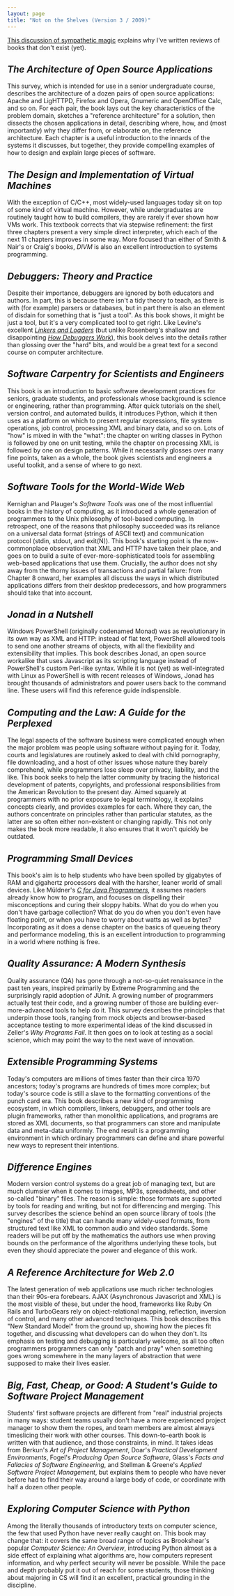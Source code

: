 ```yaml
---
layout: page
title: "Not on the Shelves (Version 3 / 2009)"
---
```


[This discussion of sympathetic magic](../)
explains why I've written reviews of books that don't exist (yet).

<h2><em>The Architecture of Open Source Applications</em></h2>

This survey, which is intended for use in a senior undergraduate
course, describes the architecture of a dozen pairs of open source
applications: Apache and LigHTTPD, Firefox and Opera, Gnumeric and
OpenOffice Calc, and so on.  For each pair, the book lays out the key
characteristics of the problem domain, sketches a "reference
architecture" for a solution, then dissects the chosen applications in
detail, describing where, how, and (most importantly) why they differ
from, or elaborate on, the reference architecture.  Each chapter is a
useful introduction to the innards of the systems it discusses, but
together, they provide compelling examples of how to design and
explain large pieces of software.

<h2><em>The Design and Implementation of Virtual Machines</em></h2>

With the exception of C/C++, most widely-used languages today sit
on top of some kind of virtual machine.  However, while undergraduates
are routinely taught how to build compilers, they are rarely if ever
shown how VMs work.  This textbook corrects that via stepwise
refinement: the first three chapters present a very simple direct
interpreter, which each of the next 11 chapters improves in some
way. More focused than either of Smith &amp; Nair's or Craig's books,
<em>DIVM</em> is also an excellent introduction to systems
programming.

<h2><em>Debuggers: Theory and Practice</em></h2>

Despite their importance, debuggers are ignored by both educators
and authors. In part, this is because there isn't a tidy theory to
teach, as there is with (for example) parsers or databases, but in
part there is also an element of disdain for something that is "just a
tool". As this book shows, it might be just a tool, but it's a very
complicated tool to get right.  Like Levine's excellent
<a href="http://www.amazon.com/Linkers-Kaufmann-Software-Engineering-Programming/dp/1558604960/"><em>Linkers and Loaders</em></a>
(but unlike Rosenberg's shallow and disappointing
<a href="http://www.amazon.com/How-Debuggers-Work-Algorithms-Architecture/dp/0471149667/"><em>How Debuggers Work</em></a>),
this book delves into the details rather
than glossing over the "hard" bits, and would be a great text for a
second course on computer architecture.

<h2><em>Software Carpentry for Scientists and Engineers</em></h2>

This book is an introduction to basic software development
practices for seniors, graduate students, and professionals whose
background is science or engineering, rather than programming.  After
quick tutorials on the shell, version control, and automated builds,
it introduces Python, which it then uses as a platform on which to
present regular expressions, file system operations, job control,
processing XML and binary data, and so on.  Lots of "how" is mixed in
with the "what": the chapter on writing classes in Python is followed
by one on unit testing, while the chapter on processing XML is
followed by one on design patterns.  While it necessarily glosses over
many fine points, taken as a whole, the book gives scientists and
engineers a useful toolkit, and a sense of where to go next.

<h2><em>Software Tools for the World-Wide Web</em></h2>

Kernighan and Plauger's <em>Software Tools</em> was one of the most
influential books in the history of computing, as it introduced a
whole generation of programmers to the Unix philosophy of tool-based
computing.  In retrospect, one of the reasons that philosophy
succeeded was its reliance on a universal data format (strings of
ASCII text) and communication protocol (stdin, stdout, and exit(N)).
This book's starting point is the now-commonplace observation that XML
and HTTP have taken their place, and goes on to build a suite of
ever-more-sophisticated tools for assembling web-based applications
that use them.  Crucially, the author does not shy away from the
thorny issues of transactions and partial failure: from Chapter 8
onward, her examples all discuss the ways in which distributed
applications differs from their desktop predecessors, and how
programmers should take that into account.

<h2><em>Jonad in a Nutshell</em></h2>

Windows PowerShell (originally codenamed Monad) was as
revolutionary in its own way as XML and HTTP: instead of flat text,
PowerShell allowed tools to send one another streams of objects, with
all the flexibility and extensibility that implies.  This book
describes Jonad, an open source workalike that uses Javascript as its
scripting language instead of PowerShell's custom Perl-like syntax.
While it is not (yet) as well-integrated with Linux as PowerShell is
with recent releases of Windows, Jonad has brought thousands of
administrators and power users back to the command line.  These users
will find this reference guide indispensible.

<h2><em>Computing and the Law: A Guide for the Perplexed</em></h2>

The legal aspects of the software business were complicated enough
when the major problem was people using software without paying for
it.  Today, courts and legislatures are routinely asked to deal with
child pornography, file downloading, and a host of other issues whose
nature they barely comprehend, while programmers lose sleep over
privacy, liability, and the like.  This book seeks to help the latter
community by tracing the historical development of patents,
copyrights, and professional responsibilities from the American
Revolution to the present day.  Aimed squarely at programmers with no
prior exposure to legal terminology, it explains concepts clearly, and
provides examples for each. Where they can, the authors concentrate on
principles rather than particular statutes, as the latter are so often
either non-existent or changing rapidly.  This not only makes the book
more readable, it also ensures that it won't quickly be outdated.

<h2><em>Programming Small Devices</em></h2>

This book's aim is to help students who have been spoiled by
gigabytes of RAM and gigahertz processors deal with the harsher,
leaner world of small devices.  Like M&uuml;ldner's
<a href="http://www.amazon.com/C-Java-Programmers-Tomasz-Muldner/dp/0201702797"><em>C for Java Programmers</em></a>,
it assumes readers already know how to program, and focuses on
dispelling their misconceptions and curing their sloppy habits.  What
do you do when you don't have garbage collection?  What do you do when
you don't even have floating point, or when you have to worry about
watts as well as bytes?  Incorporating as it does a dense chapter on
the basics of queueing theory and performance modeling, this is an
excellent introduction to programming in a world where nothing is
free.

<h2><em>Quality Assurance: A Modern Synthesis</em></h2>

Quality assurance (QA) has gone through a not-so-quiet renaissance
in the past ten years, inspired primarily by Extreme Programming and
the surprisingly rapid adoption of JUnit.  A growing number of
programmers actually test their code, and a growing number of those
are building ever-more-advanced tools to help do it.  This survey
describes the principles that underpin those tools, ranging from mock
objects and browser-based acceptance testing to more experimental
ideas of the kind discussed in Zeller's <em>Why Programs Fail</em>.
It then goes on to look at testing as a social science, which may
point the way to the next wave of innovation.

<h2><em>Extensible Programming Systems</em></h2>

Today's computers are millions of times faster than their circa
1970 ancestors; today's programs are hundreds of times more complex;
but today's source code is still a slave to the formatting conventions
of the punch card era.  This book describes a new kind of programming
ecosystem, in which compilers, linkers, debuggers, and other tools are
plugin frameworks, rather than monolithic applications, and programs
are stored as XML documents, so that programmers can store and
manipulate data and meta-data uniformly.  The end result is a
programming environment in which ordinary programmers can define and
share powerful new ways to represent their intentions.

<h2><em>Difference Engines</em></h2>

Modern version control systems do a great job of managing text, but
are much clumsier when it comes to images, MP3s, spreadsheets, and
other so-called "binary" files.  The reason is simple: those formats
are supported by tools for reading and writing, but not for
differencing and merging.  This survey describes the science behind an
open source library of tools (the "engines" of the title) that can
handle many widely-used formats, from structured text like XML to
common audio and video standards.  Some readers will be put off by the
mathematics the authors use when proving bounds on the performance of
the algorithms underlying these tools, but even they should appreciate
the power and elegance of this work.

<h2><em>A Reference Architecture for Web 2.0</em></h2>

The latest generation of web applications use much richer
technologies than their 90s-era forebears. AJAX (Asynchronous
Javascript and XML) is the most visible of these, but under the hood,
frameworks like Ruby On Rails and TurboGears rely on object-relational
mapping, reflection, inversion of control, and many other advanced
techniques. This book describes this "New Standard Model" from the
ground up, showing how the pieces fit together, and discussing what
developers can do when they don't. Its emphasis on testing and
debugging is particularly welcome, as all too often programmers
programmers can only "patch and pray" when something goes wrong
somewhere in the many layers of abstraction that were supposed to make
their lives easier.

<h2><em>Big, Fast, Cheap, or Good: A Student's Guide to Software Project Management</em></h2>

Students' first software projects are different from "real"
industrial projects in many ways: student teams usually don't have a
more experienced project manager to show them the ropes, and team
members are almost always timeslicing their work with other courses.
This down-to-earth book is written with that audience, and those
constraints, in mind.  It takes ideas from Berkun's <em>Art of Project
Management</em>, Doar's <em>Practical Development Environments</em>,
Fogel's <em>Producing Open Source Software</em>, Glass's <em>Facts and
Fallacies of Software Engineering</em>, and Stellman &amp;
Greene's <em>Applied Software Project Management</em>, but explains
them to people who have never before had to find their way around a
large body of code, or coordinate with half a dozen other people.

<h2><em>Exploring Computer Science with Python</em></h2>

Among the literally thousands of introductory texts on computer
science, the few that used Python have never really caught on.  This
book may change that: it covers the same broad range of topics as
Brookshear's popular <em>Computer Science: An Overview</em>,
introducing Python almost as a side effect of explaining what
algorithms are, how computers represent information, and why perfect
security will never be possible.  While the pace and depth probably
put it out of reach for some students, those thinking about majoring
in CS will find it an excellent, practical grounding in the
discipline.
